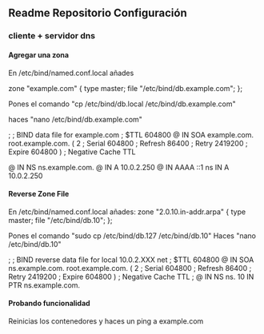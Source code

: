 ## Readme Repositorio Configuración

### cliente + servidor dns

#### Agregar una zona

En /etc/bind/named.conf.local añades

zone "example.com" {
    type master;
    file "/etc/bind/db.example.com";
};

Pones el comando "cp /etc/bind/db.local /etc/bind/db.example.com"

haces "nano /etc/bind/db.example.com"

;
; BIND data file for example.com
;
$TTL    604800
@       IN      SOA     example.com. root.example.com. (
                              2         ; Serial
                         604800         ; Refresh
                          86400         ; Retry
                        2419200         ; Expire
                         604800 )       ; Negative Cache TTL

@       IN      NS      ns.example.com.
@       IN      A       10.0.2.250
@       IN      AAAA    ::1
ns      IN      A       10.0.2.250


#### Reverse Zone File

En /etc/bind/named.conf.local añades:
zone "2.0.10.in-addr.arpa" {
    type master;
    file "/etc/bind/db.10";
};

Pones el comando "sudo cp /etc/bind/db.127 /etc/bind/db.10"
Haces "nano /etc/bind/db.10"

;
; BIND reverse data file for local 10.0.2.XXX net
;
$TTL    604800
@       IN      SOA     ns.example.com. root.example.com. (
                              2         ; Serial
                         604800         ; Refresh
                          86400         ; Retry
                        2419200         ; Expire
                         604800 )       ; Negative Cache TTL
;
@       IN      NS      ns.
10      IN      PTR     ns.example.com.

#### Probando funcionalidad

Reinicias los contenedores y haces un ping a example.com